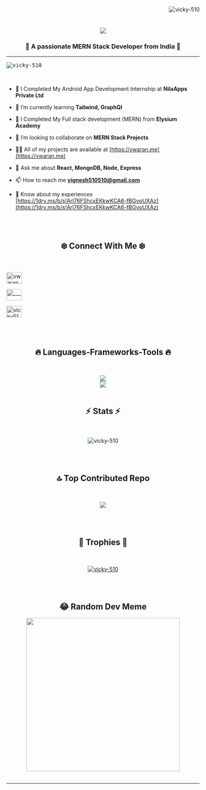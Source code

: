 <p align="right"> <img src="https://komarev.com/ghpvc/?username=vicky-510&label=Profile%20views&color=0e75b6&style=flat" alt="vicky-510" /> </p>


<h1 align="center">
  <a href="https://git.io/typing-svg">
    <img src="https://readme-typing-svg.herokuapp.com/?lines=Hi+There!+👋;+I'm+Vigneshwaran+M!;&center=true&size=30">
  </a>
</h1>
<h3 align="center">🌈 A passionate MERN Stack Developer from India 🌈</h3>
<hr>

<kbd><img src="https://github.com/vicky-510/vicky-510/assets/103897625/0ebcfb1e-1cc0-4a47-a51c-7efe237ef814" alt="vicky-510" /></kbd>

<br>

- 🔭 I Completed My Android App Development Internship at **NilaApps Private Ltd**

- 🌱 I’m currently learning **Tailwind, GraphQl**

- 🤝 I Completed My Full stack development (MERN) from **Elysium Academy**

- 👯 I’m looking to collaborate on **MERN Stack Projects**

- 👨‍💻 All of my projects are available at [https://vwaran.me](https://vwaran.me)

- 💬 Ask me about **React, MongoDB, Node, Express**

- 📫 How to reach me **vignesh510510@gmail.com**

- 📄 Know about my experiences [https://1drv.ms/b/s!Arl76FShcxEKkwKCA6-fBGvoUXAz](https://1drv.ms/b/s!Arl76FShcxEKkwKCA6-fBGvoUXAz)
<br>

<br>

<h2 align="center">❄️  Connect With Me ❄️ </h2>
<br>
<p align="center">
  
<a href="https://linkedin.com/in/vwaran" target="blank"><img align="center" src="https://raw.githubusercontent.com/rahuldkjain/github-profile-readme-generator/master/src/images/icons/Social/linked-in-alt.svg" alt="vwaran" height="30" width="40" /></a>

<a href="https://instagram.com/_________mr__hac_ker_________" target="blank"><img align="center" src="https://raw.githubusercontent.com/rahuldkjain/github-profile-readme-generator/master/src/images/icons/Social/instagram.svg" alt="_________mr__hac_ker_________" height="30" width="40" /></a>

<a href="https://www.hackerrank.com/vicky510" target="blank"><img align="center" src="https://raw.githubusercontent.com/rahuldkjain/github-profile-readme-generator/master/src/images/icons/Social/hackerrank.svg" alt="vicky510" height="30" width="40" /></a>

</p>
<br>

<br>
<h2 align="center">🔥 Languages-Frameworks-Tools 🔥</h2>
<br>
<p align="center">
  <a href="https://skillicons.dev">
    <img src="https://skillicons.dev/icons?i=react,nodejs,express,mongodb,html,css,sass,javascript,jquery,java,php" /><br>
    <img src="https://skillicons.dev/icons?i=bootstrap,git,github,mysql,redux,linux,vscode,netlify,render" />

  </a>
<br>
<br>


<h2 align="center">⚡ Stats ⚡</h2>
<br>

<p align="center"><img  src="https://github-readme-streak-stats.herokuapp.com/?user=vicky-510&" alt="vicky-510" /></p>


<br>
<br>

<h2 align="center">🔝 Top Contributed Repo</h2>
<br>
<div align="center">
    
![](https://github-contributor-stats.vercel.app/api?username=vicky-510&limit=5&theme=chalk&combine_all_yearly_contributions=true) 

</div>
<br>
<br>

<h2 align="center">🌟 Trophies 🌟</h2>
<br>

<p align="center"> <a href="https://github.com/ryo-ma/github-profile-trophy"><img src="https://github-profile-trophy.vercel.app/?username=vicky-510" alt="vicky-510" /></a> </p>
<br>
<br>

<h2 align="center">😂 Random Dev Meme</h2>
<div align="center">
<img src='https://randommeme-five.vercel.app/' style="height: 400px;"/>
  </div>
<br>

---


